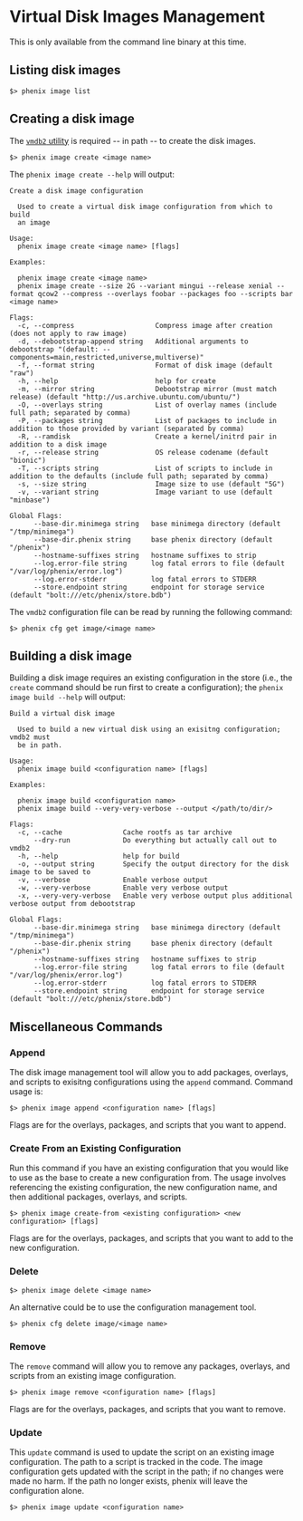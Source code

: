 # Virtual Disk Images Management

This is only available from the command line binary at this time.

## Listing disk images

```
$> phenix image list
```

## Creating a disk image

The [`vmdb2` utility](https://github.com/glattercj/vmdb2) is required 
-- in path -- to create the disk images.

```
$> phenix image create <image name>
```

The `phenix image create --help` will output:

```
Create a disk image configuration

  Used to create a virtual disk image configuration from which to build 
  an image

Usage:
  phenix image create <image name> [flags]

Examples:

  phenix image create <image name>
  phenix image create --size 2G --variant mingui --release xenial --format qcow2 --compress --overlays foobar --packages foo --scripts bar <image name>

Flags:
  -c, --compress                    Compress image after creation (does not apply to raw image)
  -d, --debootstrap-append string   Additional arguments to debootstrap "(default: --components=main,restricted,universe,multiverse)"
  -f, --format string               Format of disk image (default "raw")
  -h, --help                        help for create
  -m, --mirror string               Debootstrap mirror (must match release) (default "http://us.archive.ubuntu.com/ubuntu/")
  -O, --overlays string             List of overlay names (include full path; separated by comma)
  -P, --packages string             List of packages to include in addition to those provided by variant (separated by comma)
  -R, --ramdisk                     Create a kernel/initrd pair in addition to a disk image
  -r, --release string              OS release codename (default "bionic")
  -T, --scripts string              List of scripts to include in addition to the defaults (include full path; separated by comma)
  -s, --size string                 Image size to use (default "5G")
  -v, --variant string              Image variant to use (default "minbase")

Global Flags:
      --base-dir.minimega string   base minimega directory (default "/tmp/minimega")
      --base-dir.phenix string     base phenix directory (default "/phenix")
      --hostname-suffixes string   hostname suffixes to strip
      --log.error-file string      log fatal errors to file (default "/var/log/phenix/error.log")
      --log.error-stderr           log fatal errors to STDERR
      --store.endpoint string      endpoint for storage service (default "bolt:///etc/phenix/store.bdb")
```

The `vmdb2` configuration file can be read by running the following command:

```
$> phenix cfg get image/<image name>
```

## Building a disk image

Building a disk image requires an existing configuration in the store 
(i.e., the `create` command should be run first to create a configuration); 
the `phenix image build --help` will output:

```
Build a virtual disk image
	
  Used to build a new virtual disk using an exisitng configuration; vmdb2 must 
  be in path.

Usage:
  phenix image build <configuration name> [flags]

Examples:

  phenix image build <configuration name>
  phenix image build --very-very-verbose --output </path/to/dir/>

Flags:
  -c, --cache               Cache rootfs as tar archive
      --dry-run             Do everything but actually call out to vmdb2
  -h, --help                help for build
  -o, --output string       Specify the output directory for the disk image to be saved to
  -v, --verbose             Enable verbose output
  -w, --very-verbose        Enable very verbose output
  -x, --very-very-verbose   Enable very verbose output plus additional verbose output from debootstrap

Global Flags:
      --base-dir.minimega string   base minimega directory (default "/tmp/minimega")
      --base-dir.phenix string     base phenix directory (default "/phenix")
      --hostname-suffixes string   hostname suffixes to strip
      --log.error-file string      log fatal errors to file (default "/var/log/phenix/error.log")
      --log.error-stderr           log fatal errors to STDERR
      --store.endpoint string      endpoint for storage service (default "bolt:///etc/phenix/store.bdb")
```

## Miscellaneous Commands

### Append

The disk image management tool will allow you to add packages, overlays, 
and scripts to exisitng configurations using the `append` command. 
Command usage is:

```
$> phenix image append <configuration name> [flags]
```

Flags are for the overlays, packages, and scripts that you want to append. 

### Create From an Existing Configuration

Run this command if you have an existing configuration that you would like 
to use as the base to create a new configuration from. The usage involves 
referencing the existing configuration, the new configuration name, and 
then additional packages, overlays, and scripts. 

```
$> phenix image create-from <existing configuration> <new configuration> [flags]
```

Flags are for the overlays, packages, and scripts that you want to add to 
the new configuration. 

### Delete

```
$> phenix image delete <image name>
```

An alternative could be to use the configuration management tool.

```
$> phenix cfg delete image/<image name>
```

### Remove

The `remove` command will allow you to remove any packages, overlays, 
and scripts from an existing image configuration.

```
$> phenix image remove <configuration name> [flags]
```
Flags are for the overlays, packages, and scripts that you want to remove.

### Update

This `update` command is used to update the script on an existing image 
configuration. The path to a script is tracked in the code. The image 
configuration gets updated with the script in the path; if no changes were 
made no harm. If the path no longer exists, phenix will leave the 
configuration alone.

```
$> phenix image update <configuration name>
```
